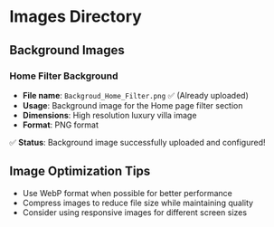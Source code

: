 # Images Directory

## Background Images

### Home Filter Background
- **File name**: `Backgroud_Home_Filter.png` ✅ (Already uploaded)
- **Usage**: Background image for the Home page filter section
- **Dimensions**: High resolution luxury villa image
- **Format**: PNG format

✅ **Status**: Background image successfully uploaded and configured!

## Image Optimization Tips
- Use WebP format when possible for better performance
- Compress images to reduce file size while maintaining quality
- Consider using responsive images for different screen sizes